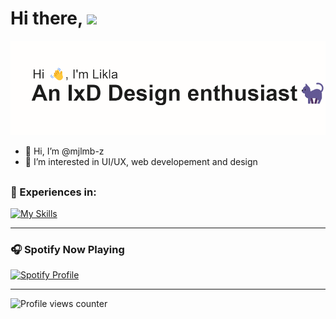 # Hi there, [<img src="./wave.gif " width="50"/>]() 

![This is an image](https://github.com/mjlmb-z/mjlmb-z/blob/main/header.png)

- 👋 Hi, I’m @mjlmb-z
- 👀 I’m interested in UI/UX, web developement and design

##

<!---
mjlmb-z/mjlmb-z is a ✨ special ✨ repository because its `README.md` (this file) appears on your GitHub profile.
You can click the Preview link to take a look at your changes.
--->

### 🌟 Experiences in:

[![My Skills](https://skills.thijs.gg/icons?i=html,css,bootstrap,figma&theme=dark)](https://skills.thijs.gg)

---

### 🎧 Spotify Now Playing

[![Spotify Profile](https://spotify-github-profile.vercel.app/api/view?uid=31o3ptc26cyaveekolsb7epauy54&cover_image=true&theme=default)](https://github.com/kittinan/spotify-github-profile)

---


<p align="left">
  <img src="https://komarev.com/ghpvc/?username=mjlmb-z&color=blueviolet" alt="Profile views counter" />
</p>

